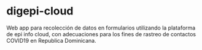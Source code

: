 # digepi-cloud
Web app para recolección de datos en formularios utilizando la plataforma de epi info cloud, con adecuaciones para los fines de rastreo de contactos COVID19 en Republica Dominicana.
